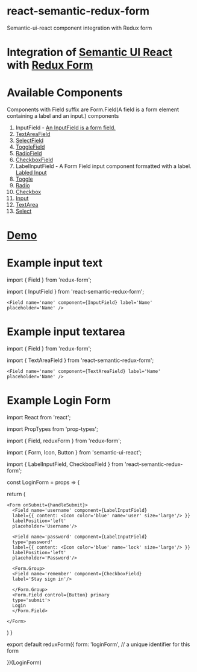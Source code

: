 # react-semantic-redux-form
Semantic-ui-react component integration with Redux form

# Integration of [Semantic UI React](https://react.semantic-ui.com/introduction) with [Redux Form](http://redux-form.com)
# Available Components

<p>Components with Field suffix are Form.Field(A field is a form element containing a label and an input.) components</p>

1. InputField - [An InputField is a form field.](https://react.semantic-ui.com/collections/form#form-example-subcomponent-control)
2. [TextAreaField](https://react.semantic-ui.com/addons/text-area#text-area-example-text-area)
3. [SelectField](https://react.semantic-ui.com/addons/select)
4. [ToggleField](https://react.semantic-ui.com/addons/radio#radio-example-toggle)
5. [RadioField](https://react.semantic-ui.com/collections/form#form-example-field-control)
6. [CheckboxField](https://react.semantic-ui.com/collections/form#form-example-required-field-shorthand)
7. LabelInputField - A Form Field input component formatted with a label. [Labled Input](https://react.semantic-ui.com/elements/input#input-example-right-labeled-basic)
8. [Toggle](https://react.semantic-ui.com/addons/radio#radio-example-toggle)
9. [Radio](https://react.semantic-ui.com/addons/radio)
10. [Checkbox](https://react.semantic-ui.com/modules/checkbox)
11. [Input](https://react.semantic-ui.com/collections/form#form-example-subcomponent-control)
12. [TextArea](https://react.semantic-ui.com/addons/text-area#text-area-example-text-area)
13. [Select](https://react.semantic-ui.com/addons/select)


# [Demo](https://codesandbox.io/s/pk7jx9pkxq)

# Example input text
import { Field } from 'redux-form';

import { InputField } from 'react-semantic-redux-form';

`<Field name='name' component={InputField}
	label='Name' placeholder='Name' />`

# Example input textarea
import { Field } from 'redux-form';

import { TextAreaField } from 'react-semantic-redux-form';

`<Field name='name' component={TextAreaField}
	label='Name' placeholder='Name' />`


 # Example Login Form

import React from 'react';

import PropTypes from 'prop-types';

import { Field, reduxForm } from 'redux-form';

import { Form, Icon, Button } from 'semantic-ui-react';

import { LabelInputField, CheckboxField } from 'react-semantic-redux-form';

const LoginForm = props => {

  return (

    <Form onSubmit={handleSubmit}>
      <Field name='username' component={LabelInputField}
      label={{ content: <Icon color='blue' name='user' size='large'/> }}
      labelPosition='left'
      placeholder='Username'/>

      <Field name='password' component={LabelInputField}
      type='password'
      label={{ content: <Icon color='blue' name='lock' size='large'/> }}
      labelPosition='left'
      placeholder='Password'/>

      <Form.Group>
      <Field name='remember' component={CheckboxField}
      label='Stay sign in'/>

      </Form.Group>
      <Form.Field control={Button} primary
      type='submit'>
      Login
      </Form.Field>

    </Form>
  )
}

export default reduxForm({
	form: 'loginForm',	// a unique identifier for this form

})(LoginForm)
